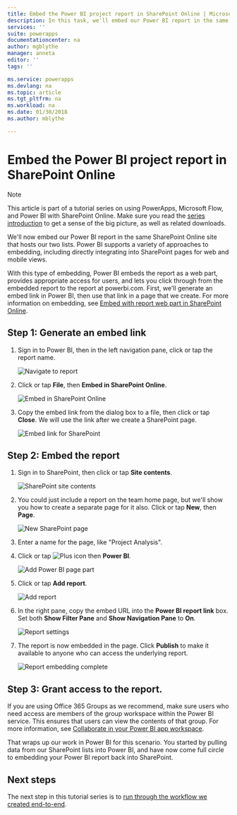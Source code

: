 ```yaml
---
title: Embed the Power BI project report in SharePoint Online | Microsoft Docs
description: In this task, we'll embed our Power BI report in the same SharePoint Online site that hosts our two lists.
services: ''
suite: powerapps
documentationcenter: na
author: mgblythe
manager: anneta
editor: ''
tags: ''

ms.service: powerapps
ms.devlang: na
ms.topic: article
ms.tgt_pltfrm: na
ms.workload: na
ms.date: 01/30/2018
ms.author: mblythe

---
```

# Embed the Power BI project report in SharePoint Online
> [!NOTE]
> This article is part of a tutorial series on using PowerApps, Microsoft Flow, and Power BI with SharePoint Online. Make sure you read the [series introduction](../sharepoint-scenario-intro.md) to get a sense of the big picture, as well as related downloads.

We'll now embed our Power BI report in the same SharePoint Online site that hosts our two lists. Power BI supports a variety of approaches to embedding, including directly integrating into SharePoint pages for web and mobile views.

With this type of embedding, Power BI embeds the report as a web part, provides appropriate access for users, and lets you click through from the embedded report to the report at powerbi.com. First, we'll generate an embed link in Power BI, then use that link in a page that we create. For more information on embedding, see [Embed with report web part in SharePoint Online](https://docs.microsoft.com/power-bi/service-embed-report-spo).

## Step 1: Generate an embed link
1. Sign in to Power BI, then in the left navigation pane, click or tap the report name.
   
    ![Navigate to report](./media/sharepoint-scenario-embed-report/08-01-01-reports.png)
2. Click or tap **File**, then **Embed in SharePoint Online**.
   
    ![Embed in SharePoint Online](./media/sharepoint-scenario-embed-report/08-01-02-embed-spo.png)
3. Copy the embed link from the dialog box to a file, then click or tap **Close**. We will use the link after we create a SharePoint page.
   
    ![Embed link for SharePoint](./media/sharepoint-scenario-embed-report/08-01-03-embed-url.png)

## Step 2: Embed the report
1. Sign in to SharePoint, then click or tap **Site contents**.
   
    ![SharePoint site contents](./media/sharepoint-scenario-embed-report/08-01-04-site-contents.png)
2. You could just include a report on the team home page, but we'll show you how to create a separate page for it also. Click or tap **New**, then **Page**.
   
    ![New SharePoint page](./media/sharepoint-scenario-embed-report/08-01-05-new-page.png)
3. Enter a name for the page, like "Project Analysis".
4. Click or tap ![Plus icon](./media/sharepoint-scenario-embed-report/icon-plus.png) then **Power BI**.
   
    ![Add Power BI page part](./media/sharepoint-scenario-embed-report/08-01-06-add-page-part.png)
5. Click or tap **Add report**.
   
    ![Add report](./media/sharepoint-scenario-embed-report/08-01-07-add-report.png)
6. In the right pane, copy the embed URL into the **Power BI report link** box. Set both **Show Filter Pane** and **Show Navigation Pane** to **On**.
   
    ![Report settings](./media/sharepoint-scenario-embed-report/08-01-08-report-settings.png)
7. The report is now embedded in the page. Click **Publish** to make it available to anyone who can access the underlying report.
   
    ![Report embedding complete](./media/sharepoint-scenario-embed-report/08-01-09-report-complete.png)

## Step 3: Grant access to the report.
If you are using Office 365 Groups as we recommend, make sure users who need access are members of the group workspace within the Power BI service. This ensures that users can view the contents of that group. For more information, see [Collaborate in your Power BI app workspace](https://docs.microsoft.com/power-bi/service-collaborate-power-bi-workspace).

That wraps up our work in Power BI for this scenario. You started by pulling data from our SharePoint lists into Power BI, and have now come full circle to embedding your Power BI report back into SharePoint.

## Next steps
The next step in this tutorial series is to [run through the workflow we created end-to-end](../sharepoint-scenario-summary.md).

